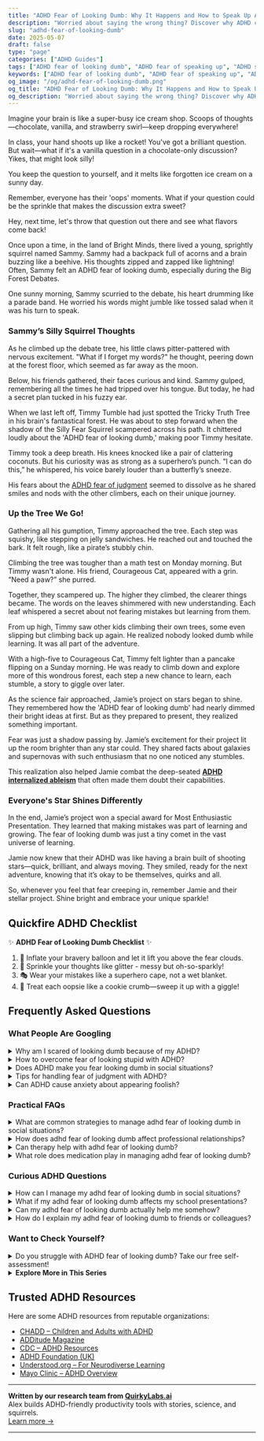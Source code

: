 ```yaml
---
title: "ADHD Fear of Looking Dumb: Why It Happens and How to Speak Up Anyway"
description: "Worried about saying the wrong thing? Discover why ADHD can spark the fear of looking dumb—and how to share your voice with confidence and clarity."
slug: "adhd-fear-of-looking-dumb"
date: 2025-05-07
draft: false
type: "page"
categories: ["ADHD Guides"]
tags: ["ADHD fear of looking dumb", "ADHD fear of speaking up", "ADHD self-esteem issues", "overcoming ADHD communication fears", "expressing thoughts with ADHD", "ADHD social anxiety tips", "managing ADHD in discussions"]
keywords: ["ADHD fear of looking dumb", "ADHD fear of speaking up", "ADHD social anxiety", "overcoming ADHD communication fears", "feeling dumb with ADHD", "ADHD and self-confidence", "expressing yourself with ADHD"]
og_image: "/og/adhd-fear-of-looking-dumb.png"
og_title: "ADHD Fear of Looking Dumb: Why It Happens and How to Speak Up Anyway"
og_description: "Worried about saying the wrong thing? Discover why ADHD can spark the fear of looking dumb—and how to share your voice with confidence and clarity."
---
```



Imagine your brain is like a super-busy ice cream shop. Scoops of thoughts—chocolate, vanilla, and strawberry swirl—keep dropping everywhere!

In class, your hand shoots up like a rocket! You've got a brilliant question. But wait—what if it's a vanilla question in a chocolate-only discussion? Yikes, that might look silly!

You keep the question to yourself, and it melts like forgotten ice cream on a sunny day.

Remember, everyone has their 'oops' moments. What if your question could be the sprinkle that makes the discussion extra sweet?

Hey, next time, let's throw that question out there and see what flavors come back!

Once upon a time, in the land of Bright Minds, there lived a young, sprightly squirrel named Sammy. Sammy had a backpack full of acorns and a brain buzzing like a beehive. His thoughts zipped and zapped like lightning! Often, Sammy felt an ADHD fear of looking dumb, especially during the Big Forest Debates.

One sunny morning, Sammy scurried to the debate, his heart drumming like a parade band. He worried his words might jumble like tossed salad when it was his turn to speak.

### Sammy’s Silly Squirrel Thoughts

As he climbed up the debate tree, his little claws pitter-pattered with nervous excitement. "What if I forget my words?" he thought, peering down at the forest floor, which seemed as far away as the moon. 

Below, his friends gathered, their faces curious and kind. Sammy gulped, remembering all the times he had tripped over his tongue. But today, he had a secret plan tucked in his fuzzy ear.

When we last left off, Timmy Tumble had just spotted the Tricky Truth Tree in his brain's fantastical forest. He was about to step forward when the shadow of the Silly Fear Squirrel scampered across his path. It chittered loudly about the 'ADHD fear of looking dumb,' making poor Timmy hesitate.

Timmy took a deep breath. His knees knocked like a pair of clattering coconuts. But his curiosity was as strong as a superhero’s punch. “I can do this,” he whispered, his voice barely louder than a butterfly’s sneeze.

His fears about the [ADHD fear of judgment](/pages/adhd-fear-of-judgment/) seemed to dissolve as he shared smiles and nods with the other climbers, each on their unique journey.

### Up the Tree We Go!

Gathering all his gumption, Timmy approached the tree. Each step was squishy, like stepping on jelly sandwiches. He reached out and touched the bark. It felt rough, like a pirate’s stubbly chin.

Climbing the tree was tougher than a math test on Monday morning. But Timmy wasn't alone. His friend, Courageous Cat, appeared with a grin. “Need a paw?” she purred.

Together, they scampered up. The higher they climbed, the clearer things became. The words on the leaves shimmered with new understanding. Each leaf whispered a secret about not fearing mistakes but learning from them.

From up high, Timmy saw other kids climbing their own trees, some even slipping but climbing back up again. He realized nobody looked dumb while learning. It was all part of the adventure.

With a high-five to Courageous Cat, Timmy felt lighter than a pancake flipping on a Sunday morning. He was ready to climb down and explore more of this wondrous forest, each step a new chance to learn, each stumble, a story to giggle over later.

As the science fair approached, Jamie’s project on stars began to shine. They remembered how the 'ADHD fear of looking dumb' had nearly dimmed their bright ideas at first. But as they prepared to present, they realized something important.

Fear was just a shadow passing by. Jamie’s excitement for their project lit up the room brighter than any star could. They shared facts about galaxies and supernovas with such enthusiasm that no one noticed any stumbles.

This realization also helped Jamie combat the deep-seated **[ADHD internalized ableism](/pages/adhd-internalized-ableism/)** that often made them doubt their capabilities.

### Everyone's Star Shines Differently

In the end, Jamie’s project won a special award for Most Enthusiastic Presentation. They learned that making mistakes was part of learning and growing. The fear of looking dumb was just a tiny comet in the vast universe of learning.

Jamie now knew that their ADHD was like having a brain built of shooting stars—quick, brilliant, and always moving. They smiled, ready for the next adventure, knowing that it’s okay to be themselves, quirks and all.

So, whenever you feel that fear creeping in, remember Jamie and their stellar project. Shine bright and embrace your unique sparkle!

## Quickfire ADHD Checklist

✨ **ADHD Fear of Looking Dumb Checklist** ✨

1. 🎈 Inflate your bravery balloon and let it lift you above the fear clouds.
2. 🌟 Sprinkle your thoughts like glitter - messy but oh-so-sparkly!
3. 🎭 Wear your mistakes like a superhero cape, not a wet blanket.
4. 🍪 Treat each oopsie like a cookie crumb—sweep it up with a giggle!

## Frequently Asked Questions



### What People Are Googling

<details><summary>Why am I scared of looking dumb because of my ADHD?</summary><p>Feeling scared of looking dumb because of ADHD is completely understandable, and you're not alone in this. ADHD can sometimes make it harder to remember details, follow conversations, or stay organized, which might make you feel self-conscious in social or work settings. It's important to remember that these experiences don't define your intelligence or capabilities. Everyone has unique struggles, and seeking understanding about your ADHD can help build your confidence and remind you that it's okay to be exactly as you are.</p></details>
<details><summary>How to overcome fear of looking stupid with ADHD?</summary><p>It's completely understandable to feel that way, especially when ADHD can sometimes make social interactions feel a bit tricky. A great first step is to acknowledge that everyone, ADHD or not, has moments of feeling unsure or making mistakes—it's truly a shared human experience! Try to gently shift your focus toward your strengths and the unique perspectives you bring to a conversation. Also, consider practicing scenarios that worry you with a trusted friend or coach; this can boost your confidence and remind you that your value goes far beyond any single interaction.</p></details>
<details><summary>Does ADHD make you fear looking dumb in social situations?</summary><p>Absolutely, feeling anxious about how you're perceived in social situations is a common experience for many with ADHD. This often stems from past experiences of misunderstandings or missed social cues due to ADHD symptoms. It's important to remember that everyone has moments of feeling out of step in social settings, ADHD or not. Be kind to yourself and remember, most people are more understanding than we might fear, especially when they know we're all navigating our unique challenges.</p></details>
<details><summary>Tips for handling fear of judgment with ADHD?</summary><p>Absolutely, facing the fear of judgment can feel daunting, especially with ADHD. A reassuring first step is to remind yourself that everyone, ADHD or not, deals with this fear at some point. To ease this, try focusing on small, manageable goals that bolster your confidence and help shift your focus from fear to action. Also, consider connecting with supportive communities, like ADHD support groups, where you can share your experiences and learn from others who truly understand what you're going through. This shared understanding can be incredibly comforting and empowering.</p></details>
<details><summary>Can ADHD cause anxiety about appearing foolish?</summary><p>Absolutely, it’s quite common for individuals with ADHD to feel anxious about how they come across to others, including worries about seeming foolish. This anxiety often stems from past experiences of unexpected reactions or misunderstandings due to the impulsive or distracted behaviors that can accompany ADHD. It's really important to remember that you're not alone in feeling this way, and it's okay to be gentle with yourself. Many find it helpful to discuss these feelings with supportive friends, family, or a therapist who understands ADHD.</p></details>



### Practical FAQs

<details><summary>What are common strategies to manage adhd fear of looking dumb in social situations?</summary><p>It’s completely natural to feel a bit apprehensive about how we come across in social settings, especially when dealing with ADHD. One effective strategy is to practice self-compassion; remind yourself that everyone makes mistakes and it’s okay to not be perfect! Another helpful approach is to prepare for common social scenarios you might find challenging by thinking about potential conversations and responses in advance, which can boost your confidence. Lastly, consider sharing your ADHD with trusted friends or peers, as this can help them understand your unique perspective and foster a more supportive environment around you. Remember, most people are more understanding than we might initially think!</p></details>
<details><summary>How does adhd fear of looking dumb affect professional relationships?</summary><p>Having ADHD can sometimes make professional interactions a bit more challenging, especially when there's a fear of looking dumb. This fear might make you hesitant to ask questions or contribute ideas during meetings, which can inadvertently give others the impression that you're not engaged or interested. However, remember that most colleagues are also navigating their own insecurities. You could find that being open about your thoughts and questions not only clarifies your own understanding but can also lead to deeper, more supportive professional relationships. Everyone has moments of doubt, and it's perfectly okay to be one of the brave ones who voices it!</p></details>
<details><summary>Can therapy help with adhd fear of looking dumb?</summary><p>Absolutely, therapy can be a wonderful support in managing the fear of looking dumb, which is a common concern for many with ADHD. A therapist can help you work through these feelings, providing strategies to build self-confidence and reduce anxiety in social or performance situations. Cognitive Behavioral Therapy (CBT), in particular, is great for challenging and changing unhelpful thoughts that might be contributing to your fear. Over time, therapy can help you feel more secure and comfortable in your interactions, highlighting your unique strengths and abilities.</p></details>
<details><summary>What role does medication play in managing adhd fear of looking dumb?</summary><p>Medication can be a supportive tool in managing ADHD, especially when fears like worrying about looking dumb arise. By helping to regulate the neurotransmitters in your brain, medications often improve focus and decrease impulsivity, which can make it easier to process and participate in conversations and tasks more confidently. This can reduce the anxiety about making mistakes or misunderstanding instructions. Remember, though, medication is just one piece of the puzzle, and it works best when combined with other strategies like therapy or coaching. It's like having a cozy blanket that provides extra warmth, but you'll still want to adjust the thermostat to make sure the whole room is comfortable.</p></details>



### Curious ADHD Questions

<details><summary>How can I manage my adhd fear of looking dumb in social situations?</summary><p>Oh, that's such a relatable feeling, and you're definitely not alone in this. One strategy that might help is to prepare a few topics in advance that you feel comfortable talking about. This can reduce the pressure of thinking on the spot, which can be a bit more challenging with ADHD. Also, remember that everyone slips up in conversation now and then—it’s truly human and often endears us to others more than perfection ever could. Give yourself the same kindness and patience you’d offer a good friend; you deserve it just as much.</p></details>
<details><summary>What if my adhd fear of looking dumb affects my school presentations?</summary><p>It's completely understandable to feel that way, and you're definitely not alone in this concern. Remember, everyone experiences some jitters when it comes to presenting, and it's okay to feel a bit nervous. A good strategy might be to practice your presentation several times in a comfortable setting, perhaps with friends or family who support you. Also, consider discussing accommodations with your teacher, like presenting to a smaller group first, to build your confidence gradually. You're doing great by tackling this head-on!</p></details>
<details><summary>Can my adhd fear of looking dumb actually help me somehow?</summary><p>Absolutely, your fear of looking dumb, though uncomfortable, can indeed be a hidden helper in some ways. It often means you're more likely to prepare thoroughly and think deeply about questions or tasks, which can lead to high-quality work and innovative solutions. This attentiveness and preparation can make you very conscientious, a trait highly valued in many settings. Remember, it's all about channeling that fear positively, turning what feels like a vulnerability into a strength that pushes you to excel and grow.</p></details>
<details><summary>How do I explain my adhd fear of looking dumb to friends or colleagues?</summary><p>Opening up about your fears related to ADHD can feel daunting, but remember, sharing your feelings can often strengthen your relationships. Start by choosing a quiet, comfortable time when you and your friends or colleagues can chat without distractions. Explain that ADHD can sometimes affect how you process information or react in situations, which might make you feel self-conscious about appearing uninformed or slow. Let them know that this vulnerability is a part of your life experience, and their understanding and patience can really make a difference. This honest conversation can lead to greater empathy and support within your circle.</p></details>



### Want to Check Yourself?

<details><summary>Do you struggle with ADHD fear of looking dumb? Take our free self-assessment!</summary><p>Absolutely, that feeling is quite common, and you're definitely not alone in this. It's natural to worry about how others perceive us, especially when ADHD can sometimes make things like conversation or task management a bit tricky. Why not give our free self-assessment a try? It's a gentle way to understand more about your experiences, and it might offer some insights that can help you feel more confident and prepared. Remember, every step you take is a part of your journey to understanding yourself better.</p></details>

<script type="application/ld+json">
{
  "@context": "https://schema.org",
  "@type": "FAQPage",
  "mainEntity": [
    {
      "@type": "Question",
      "name": "Why am I scared of looking dumb because of my ADHD?",
      "acceptedAnswer": {
        "@type": "Answer",
        "text": "Feeling scared of looking dumb because of ADHD is completely understandable, and you're not alone in this. ADHD can sometimes make it harder to remember details, follow conversations, or stay organized, which might make you feel self-conscious in social or work settings. It's important to remember that these experiences don't define your intelligence or capabilities. Everyone has unique struggles, and seeking understanding about your ADHD can help build your confidence and remind you that it's okay to be exactly as you are."
      }
    },
    {
      "@type": "Question",
      "name": "How to overcome fear of looking stupid with ADHD?",
      "acceptedAnswer": {
        "@type": "Answer",
        "text": "It's completely understandable to feel that way, especially when ADHD can sometimes make social interactions feel a bit tricky. A great first step is to acknowledge that everyone, ADHD or not, has moments of feeling unsure or making mistakes\u2014it's truly a shared human experience! Try to gently shift your focus toward your strengths and the unique perspectives you bring to a conversation. Also, consider practicing scenarios that worry you with a trusted friend or coach; this can boost your confidence and remind you that your value goes far beyond any single interaction."
      }
    },
    {
      "@type": "Question",
      "name": "Does ADHD make you fear looking dumb in social situations?",
      "acceptedAnswer": {
        "@type": "Answer",
        "text": "Absolutely, feeling anxious about how you're perceived in social situations is a common experience for many with ADHD. This often stems from past experiences of misunderstandings or missed social cues due to ADHD symptoms. It's important to remember that everyone has moments of feeling out of step in social settings, ADHD or not. Be kind to yourself and remember, most people are more understanding than we might fear, especially when they know we're all navigating our unique challenges."
      }
    },
    {
      "@type": "Question",
      "name": "Tips for handling fear of judgment with ADHD?",
      "acceptedAnswer": {
        "@type": "Answer",
        "text": "Absolutely, facing the fear of judgment can feel daunting, especially with ADHD. A reassuring first step is to remind yourself that everyone, ADHD or not, deals with this fear at some point. To ease this, try focusing on small, manageable goals that bolster your confidence and help shift your focus from fear to action. Also, consider connecting with supportive communities, like ADHD support groups, where you can share your experiences and learn from others who truly understand what you're going through. This shared understanding can be incredibly comforting and empowering."
      }
    },
    {
      "@type": "Question",
      "name": "Can ADHD cause anxiety about appearing foolish?",
      "acceptedAnswer": {
        "@type": "Answer",
        "text": "Absolutely, it\u2019s quite common for individuals with ADHD to feel anxious about how they come across to others, including worries about seeming foolish. This anxiety often stems from past experiences of unexpected reactions or misunderstandings due to the impulsive or distracted behaviors that can accompany ADHD. It's really important to remember that you're not alone in feeling this way, and it's okay to be gentle with yourself. Many find it helpful to discuss these feelings with supportive friends, family, or a therapist who understands ADHD."
      }
    }
  ]
}
</script>
<script type="application/ld+json">
{
  "@context": "https://schema.org",
  "@type": "Article",
  "author": {
    "@type": "Person",
    "name": "QuirkyLabs",
    "url": "https://quirkylabs.ai/about"
  },
  "headline": "\"Beat ADHD Fear of Looking Dumb & Shine Bright!\"",
  "mainEntityOfPage": "https://blog.quirkylabs.ai/pages/adhd-fear-of-looking-dumb/",
  "datePublished": "2025-05-07"
}
</script>
<script type="application/ld+json">
{
  "@context": "https://schema.org",
  "@type": "BreadcrumbList",
  "itemListElement": [
    {
      "@type": "ListItem",
      "position": 1,
      "name": "Home",
      "item": "https://quirkylabs.ai/"
    },
    {
      "@type": "ListItem",
      "position": 2,
      "name": "Blog",
      "item": "https://blog.quirkylabs.ai/"
    },
    {
      "@type": "ListItem",
      "position": 3,
      "name": "\"Beat ADHD Fear of Looking Dumb & Shine Bright!\"",
      "item": "https://blog.quirkylabs.ai/pages/adhd-fear-of-looking-dumb/"
    }
  ]
}
</script>

<details>
<summary><strong>Explore More in This Series</strong></summary>

- [Adhd Working To Prove Worth](/pages/adhd-working-to-prove-worth/)
- [Adhd Labeled As Disruptive](/pages/adhd-labeled-as-disruptive/)
- [Adhd Fear Of Judgment](/pages/adhd-fear-of-judgment/)
- [Adhd Failure Identity](/pages/adhd-failure-identity/)
- [Adhd Trauma From Teachers](/pages/adhd-trauma-from-teachers/)
- [Adhd Internalized Ableism](/pages/adhd-internalized-ableism/)
- [Adhd Expectation Vs Reality](/pages/adhd-expectation-vs-reality/)
- [Adhd Always In Trouble](/pages/adhd-always-in-trouble/)
</details>



## Trusted ADHD Resources

Here are some ADHD resources from reputable organizations:

- [CHADD – Children and Adults with ADHD](https://chadd.org)
- [ADDitude Magazine](https://www.additudemag.com)
- [CDC – ADHD Resources](https://www.cdc.gov/ncbddd/adhd)
- [ADHD Foundation (UK)](https://www.adhdfoundation.org.uk)
- [Understood.org – For Neurodiverse Learning](https://www.understood.org)
- [Mayo Clinic – ADHD Overview](https://www.mayoclinic.org/diseases-conditions/adhd)


---

**Written by our research team from [QuirkyLabs.ai](https://quirkylabs.ai)**  
Alex builds ADHD-friendly productivity tools with stories, science, and squirrels.  
[Learn more →](https://quirkylabs.ai)

---
